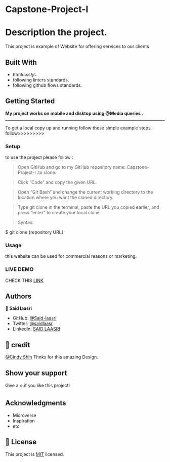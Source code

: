 # Capstone-Project-I

# Description the project.

This project is example of Website for offering services to our clients

## Built With

- html/css/js.
- following linters standards.
- following github flows standards.


## Getting Started

**My project works on mobile and disktop using @Media queries .**
****************************************************
To get a local copy up and running follow these simple example steps.
follow>>>>>>>>>


### Setup

to use the project please follow :

 >Open GitHub and go to my GitHub repository name: Capstone-Project-I .to clone.

 >Click “Code” and copy the given URL.

 >Open “Git Bash” and change the current working directory to the location where you want the cloned directory.

 >Type git clone in the terminal, paste the URL you copied earlier, and press “enter” to create your local clone.

 >Syntax:

  $ git clone {repository URL}

### Usage
this website can be used for commercial reasons or marketing.

### LIVE DEMO
CHECK THIS [LINK](https://said-laasri.github.io/Capstone-Project-I/)

## Authors

👤 **Said laasri**

- GitHub: [@Said-laasri](https://github.com/Said-laasri)
- Twitter: [@saidlaasr](https://twitter.com/saidlaasr)
- LinkedIn: [SAID LAASRI](https://www.linkedin.com/in/said-laasri-8a4367172/)


## 🤝 credit

[@Cindy Shin](https://www.behance.net/adagio07) Thnks for this amazing Design.

## Show your support

Give a ⭐️ if you like this project!

## Acknowledgments

- Microverse
- Inspiration
- etc

## 📝 License

This project is [MIT](./MIT.md) licensed.